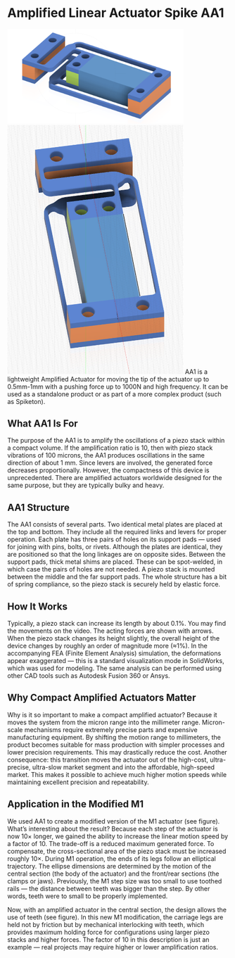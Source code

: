 # Amplified Linear Actuator Spike AA1

<img src="images/AA1-1.png" alt="Amplified Actuator Spike AA1" width="400">
<img src="images/AA1-2.png" alt="Amplified Actuator Spike AA1" width="400">
AA1 is a lightweight Amplified Actuator for moving the tip of the actuator up to 0.5mm-1mm with a pushing force up to 1000N and high frequency. It can be used as a standalone product or as part of a more complex product (such as Spiketon).

## What AA1 Is For

The purpose of the AA1 is to amplify the oscillations of a piezo stack within a compact volume.
 If the amplification ratio is 10, then with piezo stack vibrations of 100 microns, the AA1 produces oscillations in the same direction of about 1 mm.
 Since levers are involved, the generated force decreases proportionally. However, the compactness of this device is unprecedented.
There are amplified actuators worldwide designed for the same purpose, but they are typically bulky and heavy.

## AA1 Structure

The AA1 consists of several parts.
 Two identical metal plates are placed at the top and bottom. They include all the required links and levers for proper operation.
 Each plate has three pairs of holes on its support pads — used for joining with pins, bolts, or rivets. 
 Although the plates are identical, they are positioned so that the long linkages are on opposite sides.
Between the support pads, thick metal shims are placed. These can be spot-welded, in which case the pairs of holes are not needed.
 A piezo stack is mounted between the middle and the far support pads.
 The whole structure has a bit of spring compliance, so the piezo stack is securely held by elastic force.

## How It Works

Typically, a piezo stack can increase its length by about 0.1%.
 You may find the movements on the video. The acting forces are shown with arrows.
 When the piezo stack changes its height slightly, the overall height of the device changes by roughly an order of magnitude more (≈1%).
In the accompanying FEA (Finite Element Analysis) simulation, the deformations appear exaggerated — this is a standard visualization mode in SolidWorks, which was used for modeling.
 The same analysis can be performed using other CAD tools such as Autodesk Fusion 360 or Ansys.

## Why Compact Amplified Actuators Matter

Why is it so important to make a compact amplified actuator?
 Because it moves the system from the micron range into the millimeter range.
 Micron-scale mechanisms require extremely precise parts and expensive manufacturing equipment.
 By shifting the motion range to millimeters, the product becomes suitable for mass production with simpler processes and lower precision requirements. This may drastically reduce the cost.
Another consequence: this transition moves the actuator out of the high-cost, ultra-precise, ultra-slow market segment and into the affordable, high-speed market.
 This makes it possible to achieve much higher motion speeds while maintaining excellent precision and repeatability.

## Application in the Modified M1

We used AA1  to create a modified version of the M1 actuator (see figure).
What’s interesting about the result?
 Because each step of the actuator is now 10× longer, we gained the ability to increase the linear motion speed by a factor of 10.
The trade-off is a reduced maximum generated force.
 To compensate, the cross-sectional area of the piezo stack must be increased roughly 10×.
During M1 operation, the ends of its legs follow an elliptical trajectory.
 The ellipse dimensions are determined by the motion of the central section (the body of the actuator) and the front/rear sections (the clamps or jaws).
Previously, the M1 step size was too small to use toothed rails — the distance between teeth was bigger than the step. By other words, teeth were to small to be properly implemented. 

 Now, with an amplified actuator in the central section, the design allows the use of teeth (see figure).
In this new M1 modification, the carriage legs are held not by friction but by mechanical interlocking with teeth, which provides maximum holding force for configurations using larger piezo stacks and higher forces.
The factor of 10 in this description is just an example — real projects may require higher or lower amplification ratios.

  
